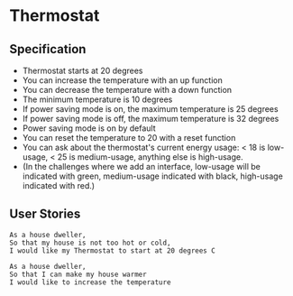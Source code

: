 # Thermostat

## Specification
- Thermostat starts at 20 degrees
- You can increase the temperature with an up function
- You can decrease the temperature with a down function
- The minimum temperature is 10 degrees
- If power saving mode is on, the maximum temperature is 25 degrees
- If power saving mode is off, the maximum temperature is 32 degrees
- Power saving mode is on by default
- You can reset the temperature to 20 with a reset function
- You can ask about the thermostat's current energy usage: < 18 is low-usage, < 25 is medium-usage, anything else is high-usage.
- (In the challenges where we add an interface, low-usage will be indicated with green, medium-usage indicated with black, high-usage indicated with red.)

## User Stories

```
As a house dweller,
So that my house is not too hot or cold,
I would like my Thermostat to start at 20 degrees C
```

```
As a house dweller,
So that I can make my house warmer
I would like to increase the temperature
```
